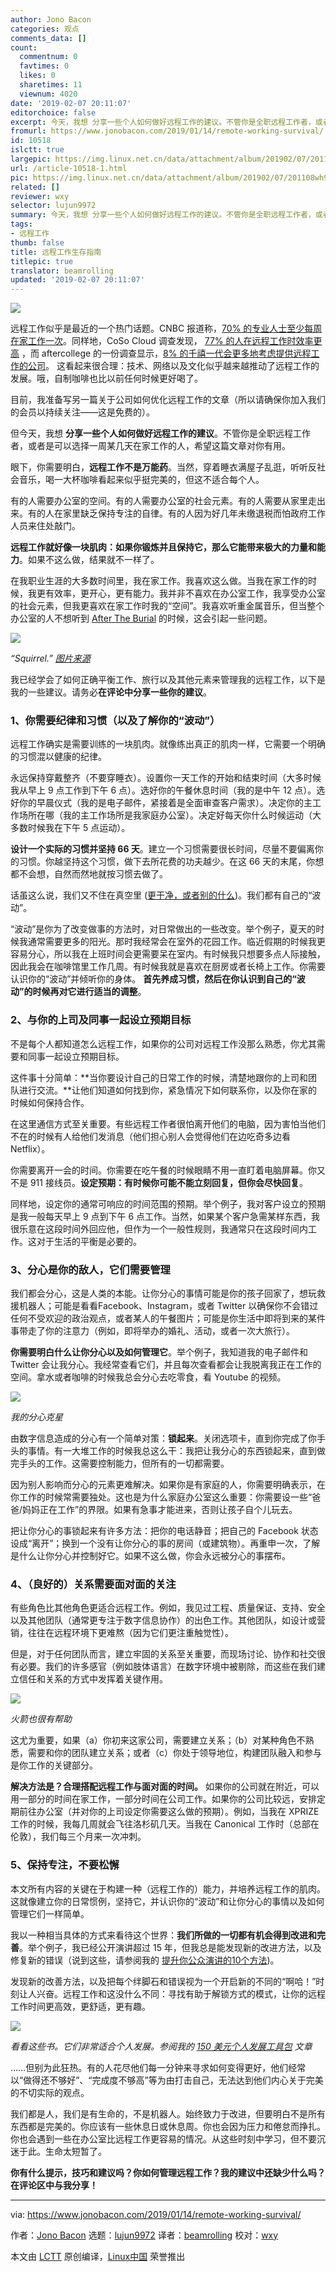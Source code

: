 ```yaml
---
author: Jono Bacon
categories: 观点
comments_data: []
count:
  commentnum: 0
  favtimes: 0
  likes: 0
  sharetimes: 11
  viewnum: 4020
date: '2019-02-07 20:11:07'
editorchoice: false
excerpt: 今天，我想 分享一些个人如何做好远程工作的建议。不管你是全职远程工作者，或者是可以选择一周某几天在家工作的人，希望这篇文章对你有用。
fromurl: https://www.jonobacon.com/2019/01/14/remote-working-survival/
id: 10518
islctt: true
largepic: https://img.linux.net.cn/data/attachment/album/201902/07/201108wh989r7787r86trf.jpg
url: /article-10518-1.html
pic: https://img.linux.net.cn/data/attachment/album/201902/07/201108wh989r7787r86trf.jpg.thumb.jpg
related: []
reviewer: wxy
selector: lujun9972
summary: 今天，我想 分享一些个人如何做好远程工作的建议。不管你是全职远程工作者，或者是可以选择一周某几天在家工作的人，希望这篇文章对你有用。
tags:
- 远程工作
thumb: false
title: 远程工作生存指南
titlepic: true
translator: beamrolling
updated: '2019-02-07 20:11:07'
---
```


![](/data/attachment/album/201902/07/201108wh989r7787r86trf.jpg)


远程工作似乎是最近的一个热门话题。CNBC 报道称，[70% 的专业人士至少每周在家工作一次](https://www.cnbc.com/2018/05/30/70-percent-of-people-globally-work-remotely-at-least-once-a-week-iwg-study.html)。同样地，CoSo Cloud 调查发现， [77% 的人在远程工作时效率更高](http://www.cosocloud.com/press-release/connectsolutions-survey-shows-working-remotely-benefits-employers-and-employees) ，而 aftercollege 的一份调查显示，[8% 的千禧一代会更多地考虑提供远程工作的公司](https://www.aftercollege.com/cf/2015-annual-survey)。 这看起来很合理：技术、网络以及文化似乎越来越推动了远程工作的发展。哦，自制咖啡也比以前任何时候更好喝了。


目前，我准备写另一篇关于公司如何优化远程工作的文章（所以请确保你加入我们的会员以持续关注——这是免费的）。


但今天，我想 **分享一些个人如何做好远程工作的建议**。不管你是全职远程工作者，或者是可以选择一周某几天在家工作的人，希望这篇文章对你有用。


眼下，你需要明白，**远程工作不是万能药**。当然，穿着睡衣满屋子乱逛，听听反社会音乐，喝一大杯咖啡看起来似乎挺完美的，但这不适合每个人。


有的人需要办公室的空间。有的人需要办公室的社会元素。有的人需要从家里走出来。有的人在家里缺乏保持专注的自律。有的人因为好几年未缴退税而怕政府工作人员来住处敲门。


**远程工作就好像一块肌肉：如果你锻炼并且保持它，那么它能带来极大的力量和能力**。如果不这么做，结果就不一样了。


在我职业生涯的大多数时间里，我在家工作。我喜欢这么做。当我在家工作的时候，我更有效率，更开心，更有能力。我并非不喜欢在办公室工作，我享受办公室的社会元素，但我更喜欢在家工作时我的“空间”。我喜欢听重金属音乐，但当整个办公室的人不想听到 [After The Burial](https://www.facebook.com/aftertheburial/) 的时候，这会引起一些问题。


![](/data/attachment/album/201902/07/201109xqdzwfjl1jdbyhdi.jpg)


*“Squirrel.” [图片来源](https://skullsnbones.com/burial-live-photos-vans-warped-tour-denver-co/)*


我已经学会了如何正确平衡工作、旅行以及其他元素来管理我的远程工作，以下是我的一些建议。请务必**在评论中分享一些你的建议**。


### 1、你需要纪律和习惯（以及了解你的“波动”）


远程工作确实是需要训练的一块肌肉。就像练出真正的肌肉一样，它需要一个明确的习惯混以健康的纪律。


永远保持穿戴整齐（不要穿睡衣）。设置你一天工作的开始和结束时间（大多时候我从早上 9 点工作到下午 6 点）。选好你的午餐休息时间（我的是中午 12 点）。选好你的早晨仪式（我的是电子邮件，紧接着是全面审查客户需求）。决定你的主工作场所在哪（我的主工作场所是我家庭办公室）。决定好每天你什么时候运动（大多数时候我在下午 5 点运动）。


**设计一个实际的习惯并坚持 66 天**。建立一个习惯需要很长时间，尽量不要偏离你的习惯。你越坚持这个习惯，做下去所花费的功夫越少。在这 66 天的末尾，你想都不会想，自然而然地就按习惯去做了。


话虽这么说，我们又不住在真空里 ([更干净，或者别的什么](https://www.youtube.com/watch?v=wK1PNNEKZBY))。我们都有自己的“波动”。


“波动”是你为了改变做事的方法时，对日常做出的一些改变。举个例子，夏天的时候我通常需要更多的阳光。那时我经常会在室外的花园工作。临近假期的时候我更容易分心，所以我在上班时间会更需要呆在室内。有时候我只想要多点人际接触，因此我会在咖啡馆里工作几周。有时候我就是喜欢在厨房或者长椅上工作。你需要认识你的“波动”并倾听你的身体。 **首先养成习惯，然后在你认识到自己的“波动”的时候再对它进行适当的调整**。


### 2、与你的上司及同事一起设立预期目标


不是每个人都知道怎么远程工作，如果你的公司对远程工作没那么熟悉，你尤其需要和同事一起设立预期目标。


这件事十分简单：**当你要设计自己的日常工作的时候，清楚地跟你的上司和团队进行交流。**让他们知道如何找到你，紧急情况下如何联系你，以及你在家的时候如何保持合作。


在这里通信方式至关重要。有些远程工作者很怕离开他们的电脑，因为害怕当他们不在的时候有人给他们发消息（他们担心别人会觉得他们在边吃奇多边看 Netflix）。


你需要离开一会的时间。你需要在吃午餐的时候眼睛不用一直盯着电脑屏幕。你又不是 911 接线员。**设定预期：有时候你可能不能立刻回复，但你会尽快回复**。


同样地，设定你的通常可响应的时间范围的预期。举个例子，我对客户设立的预期是我一般每天早上 9 点到下午 6 点工作。当然，如果某个客户急需某样东西，我很乐意在这段时间外回应他，但作为一个一般性规则，我通常只在这段时间内工作。这对于生活的平衡是必要的。


### 3、分心是你的敌人，它们需要管理


我们都会分心，这是人类的本能。让你分心的事情可能是你的孩子回家了，想玩救援机器人；可能是看看Facebook、Instagram，或者 Twitter 以确保你不会错过任何不受欢迎的政治观点，或者某人的午餐图片；可能是你生活中即将到来的某件事带走了你的注意力（例如，即将举办的婚礼、活动，或者一次大旅行）。


**你需要明白什么让你分心以及如何管理它**。举个例子，我知道我的电子邮件和 Twitter 会让我分心。我经常查看它们，并且每次查看都会让我脱离我正在工作的空间。拿水或者咖啡的时候我总会分心去吃零食，看 Youtube 的视频。


![](/data/attachment/album/201902/07/201111dxr8d5a91wqkpt86.jpg)


*我的分心克星*


由数字信息造成的分心有一个简单对策：**锁起来**。关闭选项卡，直到你完成了你手头的事情。有一大堆工作的时候我总这么干：我把让我分心的东西锁起来，直到做完手头的工作。这需要控制能力，但所有的一切都需要。


因为别人影响而分心的元素更难解决。如果你是有家庭的人，你需要明确表示，在你工作的时候常需要独处。这也是为什么家庭办公室这么重要：你需要设一些“爸爸/妈妈正在工作”的界限。如果有急事才能进来，否则让孩子自个儿玩去。


把让你分心的事锁起来有许多方法：把你的电话静音；把自己的 Facebook 状态设成“离开”；换到一个没有让你分心的事的房间（或建筑物）。再重申一次，了解是什么让你分心并控制好它。如果不这么做，你会永远被分心的事摆布。


### 4、（良好的）关系需要面对面的关注


有些角色比其他角色更适合远程工作。例如，我见过工程、质量保证、支持、安全以及其他团队（通常更专注于数字信息协作）的出色工作。其他团队，如设计或营销，往往在远程环境下更难熬（因为它们更注重触觉性）。


但是，对于任何团队而言，建立牢固的关系至关重要，而现场讨论、协作和社交很有必要。我们的许多感官（例如肢体语言）在数字环境中被剔除，而这些在我们建立信任和关系的方式中发挥着关键作用。


![](/data/attachment/album/201902/07/201113a1op2lfenfmouf2a.jpg)


*火箭也很有帮助*


这尤为重要，如果（a）你初来这家公司，需要建立关系；（b）对某种角色不熟悉，需要和你的团队建立关系；或者（c）你处于领导地位，构建团队融入和参与是你工作的关键部分。


**解决方法是？合理搭配远程工作与面对面的时间。** 如果你的公司就在附近，可以用一部分的时间在家工作，一部分时间在公司工作。如果你的公司比较远，安排定期前往办公室（并对你的上司设定你需要这么做的预期）。例如，当我在 XPRIZE 工作的时候，我每几周就会飞往洛杉矶几天。当我在 Canonical 工作时（总部在伦敦），我们每三个月来一次冲刺。


### 5、保持专注，不要松懈


本文所有内容的关键在于构建一种（远程工作的）能力，并培养远程工作的肌肉。这就像建立你的日常惯例，坚持它，并认识你的“波动”和让你分心的事情以及如何管理它们一样简单。


我以一种相当具体的方式来看待这个世界：**我们所做的一切都有机会得到改进和完善**。举个例子，我已经公开演讲超过 15 年，但我总是能发现新的改进方法，以及修复新的错误（说到这些，请参阅我的 [提升你公众演讲的10个方法](https://www.jonobacon.com/2018/12/11/10-ways-to-up-your-public-speaking-game/))。


发现新的改善方法，以及把每个绊脚石和错误视为一个开启新的不同的“啊哈！”时刻让人兴奋。远程工作和这没什么不同：寻找有助于解锁方式的模式，让你的远程工作时间更高效，更舒适，更有趣。


![](/data/attachment/album/201902/07/201113jz0s0sm8066stw5b.jpg)


*看看这些书。它们非常适合个人发展。参阅我的 [150 美元个人发展工具包](https://www.jonobacon.com/2017/11/13/150-dollar-personal-development-kit/) 文章*


……但别为此狂热。有的人花尽他们每一分钟来寻求如何变得更好，他们经常以“做得还不够好”、“完成度不够高”等为由打击自己，无法达到他们内心关于完美的不切实际的观点。


我们都是人，我们是有生命的，不是机器人。始终致力于改进，但要明白不是所有东西都是完美的。你应该有一些休息日或休息周。你也会因为压力和倦怠而挣扎。你也会遇到一些在办公室比远程工作更容易的情况。从这些时刻中学习，但不要沉迷于此。生命太短暂了。


**你有什么提示，技巧和建议吗？你如何管理远程工作？我的建议中还缺少什么吗？在评论区中与我分享！**




---


via: <https://www.jonobacon.com/2019/01/14/remote-working-survival/>


作者：[Jono Bacon](https://www.jonobacon.com/author/admin/) 选题：[lujun9972](https://github.com/lujun9972) 译者：[beamrolling](https://github.com/beamrolling) 校对：[wxy](https://github.com/wxy)


本文由 [LCTT](https://github.com/LCTT/TranslateProject) 原创编译，[Linux中国](https://linux.cn/) 荣誉推出